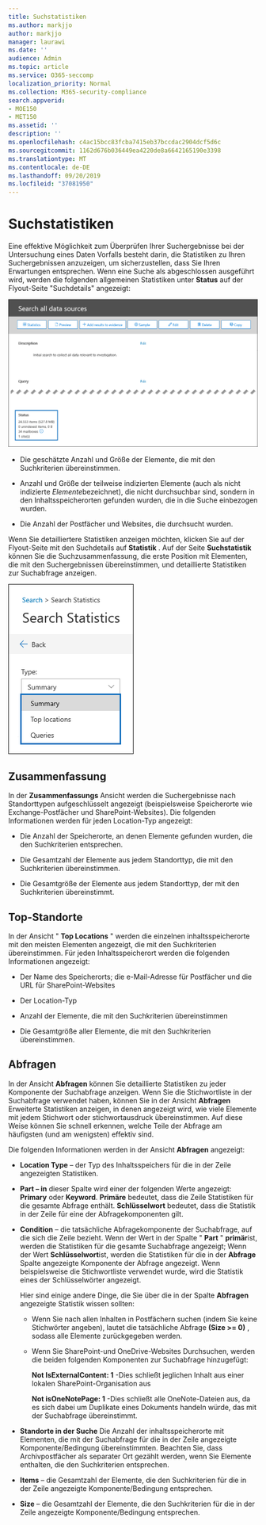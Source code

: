 ```yaml
---
title: Suchstatistiken
ms.author: markjjo
author: markjjo
manager: laurawi
ms.date: ''
audience: Admin
ms.topic: article
ms.service: O365-seccomp
localization_priority: Normal
ms.collection: M365-security-compliance
search.appverid:
- MOE150
- MET150
ms.assetid: ''
description: ''
ms.openlocfilehash: c4ac15bcc83fcba7415eb37bccdac2904dcf5d6c
ms.sourcegitcommit: 1162d676b036449ea4220de8a6642165190e3398
ms.translationtype: MT
ms.contentlocale: de-DE
ms.lasthandoff: 09/20/2019
ms.locfileid: "37081950"
---
```

# <a name="search-statistics"></a>Suchstatistiken

Eine effektive Möglichkeit zum Überprüfen Ihrer Suchergebnisse bei der Untersuchung eines Daten Vorfalls besteht darin, die Statistiken zu Ihren Suchergebnissen anzuzeigen, um sicherzustellen, dass Sie Ihren Erwartungen entsprechen. Wenn eine Suche als abgeschlossen ausgeführt wird, werden die folgenden allgemeinen Statistiken unter **Status** auf der Flyout-Seite "Suchdetails" angezeigt:

![Statisics auf der Such Detail-Flyout-Seite suchen](media/SearchDetailsFlyout.png)

- Die geschätzte Anzahl und Größe der Elemente, die mit den Suchkriterien übereinstimmen.

- Anzahl und Größe der teilweise indizierten Elemente (auch als nicht indizierte *Elemente*bezeichnet), die nicht durchsuchbar sind, sondern in den Inhaltsspeicherorten gefunden wurden, die in die Suche einbezogen wurden.

- Die Anzahl der Postfächer und Websites, die durchsucht wurden.

Wenn Sie detailliertere Statistiken anzeigen möchten, klicken Sie auf der Flyout-Seite mit den Suchdetails auf **Statistik** . Auf der Seite **Suchstatistik** können Sie die Suchzusammenfassung, die erste Position mit Elementen, die mit den Suchergebnissen übereinstimmen, und detaillierte Statistiken zur Suchabfrage anzeigen.

![Dropdownliste "Suchstatistik"](media/SearchStatisticsDropDownList.png)

## <a name="summary"></a>Zusammenfassung

In der **Zusammenfassungs** Ansicht werden die Suchergebnisse nach Standorttypen aufgeschlüsselt angezeigt (beispielsweise Speicherorte wie Exchange-Postfächer und SharePoint-Websites). Die folgenden Informationen werden für jeden Location-Typ angezeigt:

- Die Anzahl der Speicherorte, an denen Elemente gefunden wurden, die den Suchkriterien entsprechen.

- Die Gesamtzahl der Elemente aus jedem Standorttyp, die mit den Suchkriterien übereinstimmen.

- Die Gesamtgröße der Elemente aus jedem Standorttyp, der mit den Suchkriterien übereinstimmt.

## <a name="top-locations"></a>Top-Standorte

In der Ansicht " **Top Locations** " werden die einzelnen inhaltsspeicherorte mit den meisten Elementen angezeigt, die mit den Suchkriterien übereinstimmen. Für jeden Inhaltsspeicherort werden die folgenden Informationen angezeigt:

- Der Name des Speicherorts; die e-Mail-Adresse für Postfächer und die URL für SharePoint-Websites

- Der Location-Typ

- Anzahl der Elemente, die mit den Suchkriterien übereinstimmen

- Die Gesamtgröße aller Elemente, die mit den Suchkriterien übereinstimmen.

## <a name="queries"></a>Abfragen

In der Ansicht **Abfragen** können Sie detaillierte Statistiken zu jeder Komponente der Suchabfrage anzeigen. Wenn Sie die Stichwortliste in der Suchabfrage verwendet haben, können Sie in der Ansicht **Abfragen** Erweiterte Statistiken anzeigen, in denen angezeigt wird, wie viele Elemente mit jedem Stichwort oder stichwortausdruck übereinstimmen. Auf diese Weise können Sie schnell erkennen, welche Teile der Abfrage am häufigsten (und am wenigsten) effektiv sind. 

Die folgenden Informationen werden in der Ansicht **Abfragen** angezeigt:

 - **Location Type** – der Typ des Inhaltsspeichers für die in der Zeile angezeigten Statistiken.

- **Part – in** dieser Spalte wird einer der folgenden Werte angezeigt: **Primary** oder **Keyword**. **Primäre** bedeutet, dass die Zeile Statistiken für die gesamte Abfrage enthält. **Schlüsselwort** bedeutet, dass die Statistik in der Zeile für eine der Abfragekomponenten gilt.

- **Condition** – die tatsächliche Abfragekomponente der Suchabfrage, auf die sich die Zeile bezieht. Wenn der Wert in der Spalte " **Part** " **primär**ist, werden die Statistiken für die gesamte Suchabfrage angezeigt; Wenn der Wert **Schlüsselwort**ist, werden die Statistiken für die in der **Abfrage** Spalte angezeigte Komponente der Abfrage angezeigt. Wenn beispielsweise die Stichwortliste verwendet wurde, wird die Statistik eines der Schlüsselwörter angezeigt.

  Hier sind einige andere Dinge, die Sie über die in der Spalte **Abfragen** angezeigte Statistik wissen sollten:
  
  - Wenn Sie nach allen Inhalten in Postfächern suchen (indem Sie keine Stichwörter angeben), lautet die tatsächliche Abfrage **(Size >= 0)** , sodass alle Elemente zurückgegeben werden.
  
  - Wenn Sie SharePoint-und OneDrive-Websites Durchsuchen, werden die beiden folgenden Komponenten zur Suchabfrage hinzugefügt:
    
    **Not IsExternalContent: 1** -Dies schließt jeglichen Inhalt aus einer lokalen SharePoint-Organisation aus
    
    **Not isOneNotePage: 1** -Dies schließt alle OneNote-Dateien aus, da es sich dabei um Duplikate eines Dokuments handeln würde, das mit der Suchabfrage übereinstimmt.

- **Standorte in der Suche** Die Anzahl der inhaltsspeicherorte mit Elementen, die mit der Suchabfrage für die in der Zeile angezeigte Komponente/Bedingung übereinstimmten. Beachten Sie, dass Archivpostfächer als separater Ort gezählt werden, wenn Sie Elemente enthalten, die den Suchkriterien entsprechen.

- **Items** – die Gesamtzahl der Elemente, die den Suchkriterien für die in der Zeile angezeigte Komponente/Bedingung entsprechen.

- **Size** – die Gesamtzahl der Elemente, die den Suchkriterien für die in der Zeile angezeigte Komponente/Bedingung entsprechen.

